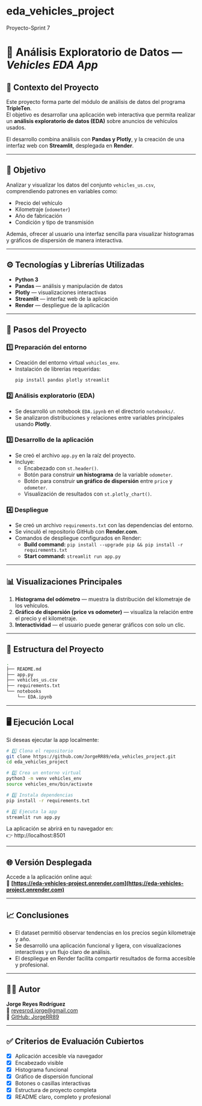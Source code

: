 # eda_vehicles_project
Proyecto-Sprint 7
# 🚗 Análisis Exploratorio de Datos — *Vehicles EDA App*

## 📘 Contexto del Proyecto
Este proyecto forma parte del módulo de análisis de datos del programa **TripleTen**.  
El objetivo es desarrollar una aplicación web interactiva que permita realizar un **análisis exploratorio de datos (EDA)** sobre 
anuncios de vehículos usados.  

El desarrollo combina análisis con **Pandas y Plotly**, y la creación de una interfaz web con **Streamlit**, desplegada en 
**Render**.

---

## 🎯 Objetivo
Analizar y visualizar los datos del conjunto `vehicles_us.csv`, comprendiendo patrones en variables como:
- Precio del vehículo  
- Kilometraje (`odometer`)  
- Año de fabricación  
- Condición y tipo de transmisión  

Además, ofrecer al usuario una interfaz sencilla para visualizar histogramas y gráficos de dispersión de manera interactiva.

---

## ⚙️ Tecnologías y Librerías Utilizadas
- **Python 3**
- **Pandas** — análisis y manipulación de datos
- **Plotly** — visualizaciones interactivas
- **Streamlit** — interfaz web de la aplicación
- **Render** — despliegue de la aplicación

---

## 🧠 Pasos del Proyecto

### 1️⃣ Preparación del entorno
- Creación del entorno virtual `vehicles_env`.
- Instalación de librerías requeridas:  
  ```
  pip install pandas plotly streamlit
  ```

### 2️⃣ Análisis exploratorio (EDA)
- Se desarrolló un notebook `EDA.ipynb` en el directorio `notebooks/`.
- Se analizaron distribuciones y relaciones entre variables principales usando **Plotly**.

### 3️⃣ Desarrollo de la aplicación
- Se creó el archivo `app.py` en la raíz del proyecto.  
- Incluye:
  - Encabezado con `st.header()`.
  - Botón para construir **un histograma** de la variable `odometer`.
  - Botón para construir **un gráfico de dispersión** entre `price` y `odometer`.
  - Visualización de resultados con `st.plotly_chart()`.

### 4️⃣ Despliegue
- Se creó un archivo `requirements.txt` con las dependencias del entorno.
- Se vinculó el repositorio GitHub con **Render.com**.
- Comandos de despliegue configurados en Render:
  - **Build command:** `pip install --upgrade pip && pip install -r requirements.txt`
  - **Start command:** `streamlit run app.py`

---

## 📊 Visualizaciones Principales
1. **Histograma del odómetro** — muestra la distribución del kilometraje de los vehículos.  
2. **Gráfico de dispersión (price vs odometer)** — visualiza la relación entre el precio y el kilometraje.  
3. **Interactividad** — el usuario puede generar gráficos con solo un clic.

---

## 📂 Estructura del Proyecto
```bash
.
├── README.md
├── app.py
├── vehicles_us.csv
├── requirements.txt
└── notebooks
    └── EDA.ipynb
```

---

## 🖥️ Ejecución Local
Si deseas ejecutar la app localmente:

```bash
# 1️⃣ Clona el repositorio
git clone https://github.com/JorgeRR89/eda_vehicles_project.git
cd eda_vehicles_project

# 2️⃣ Crea un entorno virtual
python3 -m venv vehicles_env
source vehicles_env/bin/activate

# 3️⃣ Instala dependencias
pip install -r requirements.txt

# 4️⃣ Ejecuta la app
streamlit run app.py
```

La aplicación se abrirá en tu navegador en:  
👉 http://localhost:8501

---

## 🌐 Versión Desplegada
Accede a la aplicación online aquí:  
🔗 **[https://eda-vehicles-project.onrender.com](https://eda-vehicles-project.onrender.com)**

---

## 📈 Conclusiones
- El dataset permitió observar tendencias en los precios según kilometraje y año.  
- Se desarrolló una aplicación funcional y ligera, con visualizaciones interactivas y un flujo claro de análisis.  
- El despliegue en Render facilita compartir resultados de forma accesible y profesional.

---

## 👨‍💻 Autor
**Jorge Reyes Rodríguez**  
📧 reyesrod.jorge@gmail.com  
💼 [GitHub: JorgeRR89](https://github.com/JorgeRR89)

---

## ✅ Criterios de Evaluación Cubiertos
- [x] Aplicación accesible vía navegador  
- [x] Encabezado visible  
- [x] Histograma funcional  
- [x] Gráfico de dispersión funcional  
- [x] Botones o casillas interactivas  
- [x] Estructura de proyecto completa  
- [x] README claro, completo y profesional
